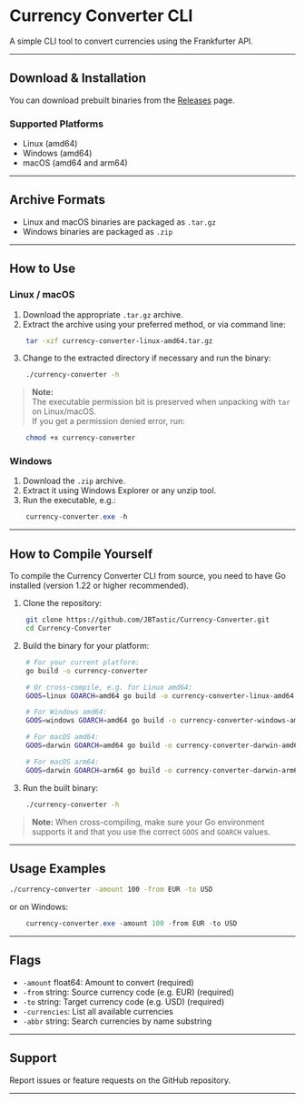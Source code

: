 # Currency Converter CLI

A simple CLI tool to convert currencies using the Frankfurter API.

---

## Download & Installation

You can download prebuilt binaries from the [Releases](https://github.com/JBTastic/Currency-Converter/releases/) page.

### Supported Platforms

- Linux (amd64)  
- Windows (amd64)  
- macOS (amd64 and arm64)  

---

## Archive Formats

- Linux and macOS binaries are packaged as `.tar.gz`  
- Windows binaries are packaged as `.zip`  

---

## How to Use

### Linux / macOS

1. Download the appropriate `.tar.gz` archive.  
2. Extract the archive using your preferred method, or via command line:

```bash
    tar -xzf currency-converter-linux-amd64.tar.gz
```

3. Change to the extracted directory if necessary and run the binary:

```bash
    ./currency-converter -h
```

> **Note:**  
> The executable permission bit is preserved when unpacking with `tar` on Linux/macOS.  
> If you get a permission denied error, run:

```bash
    chmod +x currency-converter
```

### Windows

1. Download the `.zip` archive.  
2. Extract it using Windows Explorer or any unzip tool.  
3. Run the executable, e.g.:

```powershell
    currency-converter.exe -h
```

---

## How to Compile Yourself

To compile the Currency Converter CLI from source, you need to have Go installed (version 1.22 or higher recommended).

1. Clone the repository:

```bash
    git clone https://github.com/JBTastic/Currency-Converter.git
    cd Currency-Converter
```

2. Build the binary for your platform:

```bash
    # For your current platform:
    go build -o currency-converter

    # Or cross-compile, e.g. for Linux amd64:
    GOOS=linux GOARCH=amd64 go build -o currency-converter-linux-amd64

    # For Windows amd64:
    GOOS=windows GOARCH=amd64 go build -o currency-converter-windows-amd64.exe

    # For macOS amd64:
    GOOS=darwin GOARCH=amd64 go build -o currency-converter-darwin-amd64

    # For macOS arm64:
    GOOS=darwin GOARCH=arm64 go build -o currency-converter-darwin-arm64
```

3. Run the built binary:

```bash
    ./currency-converter -h
```

> **Note:** When cross-compiling, make sure your Go environment supports it and that you use the correct `GOOS` and `GOARCH` values.

---

## Usage Examples

```bash
./currency-converter -amount 100 -from EUR -to USD

```

or on Windows:

```powershell
    currency-converter.exe -amount 100 -from EUR -to USD
```

---

## Flags

- `-amount` float64: Amount to convert (required)  
- `-from` string: Source currency code (e.g. EUR) (required)  
- `-to` string: Target currency code (e.g. USD) (required)  
- `-currencies`: List all available currencies  
- `-abbr` string: Search currencies by name substring  

---

## Support

Report issues or feature requests on the GitHub repository.

---
